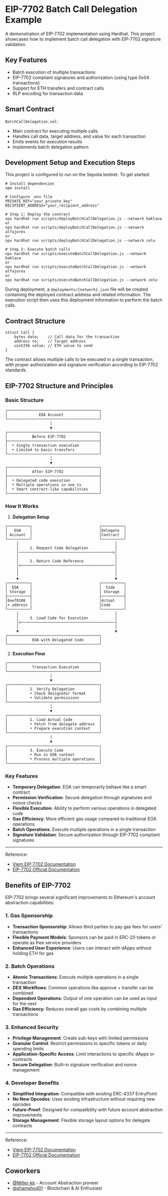 # EIP-7702 Batch Call Delegation Example

A demonstration of EIP-7702 implementation using Hardhat. This project showcases how to implement batch call delegation with EIP-7702 signature validation.

## Key Features

- Batch execution of multiple transactions
- EIP-7702 compliant signatures and authorization (using type 0x04 transactions)
- Support for ETH transfers and contract calls
- RLP encoding for transaction data

## Smart Contract

`BatchCallDelegation.sol`: 
- Main contract for executing multiple calls
- Handles call data, target address, and value for each transaction
- Emits events for execution results
- Implements batch delegation pattern

## Development Setup and Execution Steps

This project is configured to run on the Sepolia testnet. To get started:

```shell
# Install dependencies
npm install

# Configure .env file
PRIVATE_KEY="your_private_key"
RECIPIENT_ADDRESS="your_recipient_address"

# Step 1: Deploy the contract
npx hardhat run scripts/deployBatchCallDelegation.js --network baklava
or
npx hardhat run scripts/deployBatchCallDelegation.js --network alfajores
or
npx hardhat run scripts/deployBatchCallDelegation.js --network celo

# Step 2: Execute batch calls
npx hardhat run scripts/executeBatchCallDelegation.js --network baklava
or
npx hardhat run scripts/executeBatchCallDelegation.js --network alfajores
or
npx hardhat run scripts/executeBatchCallDelegation.js --network celo
```

During deployment, a `deployments/{network}.json` file will be created containing the deployed contract address and related information. The execution script then uses this deployment information to perform the batch calls.

## Contract Structure

```solidity
struct Call {
    bytes data;    // Call data for the transaction
    address to;    // Target address
    uint256 value; // ETH value to send
}
```

The contract allows multiple calls to be executed in a single transaction, with proper authorization and signature verification according to EIP-7702 standards.

## EIP-7702 Structure and Principles

### Basic Structure
```
┌─────────────────────────────────────────┐
│              EOA Account                │
└─────────────────────────────────────────┘
                    │
                    ▼
┌─────────────────────────────────────────┐
│           Before EIP-7702               │
├─────────────────────────────────────────┤
│  • Single transaction execution         │
│  • Limited to basic transfers           │
└─────────────────────────────────────────┘
                    │
                    ▼
┌─────────────────────────────────────────┐
│           After EIP-7702                │
├─────────────────────────────────────────┤
│  • Delegated code execution             │
│  • Multiple operations in one tx        │
│  • Smart contract-like capabilities     │
└─────────────────────────────────────────┘
```

### How It Works

1. **Delegation Setup**
```
┌──────────┐                              ┌──────────┐
│   EOA    │                              │Delegate  │
│ Account  │                              │Contract  │
└──────────┘                              └──────────┘
     │                                           │
     │     1. Request Code Delegation            │
     │──────────────────────────────────────────>│
     │                                           │
     │     2. Return Code Reference              │
     │<──────────────────────────────────────────│
     │                                           │
     │                                           │
     ▼                                           ▼
┌──────────┐                              ┌──────────┐
│  EOA     │                              │  Code    │
│ Storage  │                              │ Storage  │
├──────────┤                              ├──────────┤
│0xef0100  │                              │Actual    │
│+ address │                              │Code      │
└──────────┘                              └──────────┘
     │                                           │
     │     3. Load Code for Execution            │
     │<──────────────────────────────────────────│
     │                                           │
     ▼                                           ▼
┌─────────────────────────────────────────┐
│           EOA with Delegated Code       │
└─────────────────────────────────────────┘
```

2. **Execution Flow**
```
┌─────────────────────────────────────────┐
│           Transaction Execution         │
└─────────────────────────────────────────┘
                    │
                    ▼
┌─────────────────────────────────────────┐
│          1. Verify Delegation           │
│          • Check designator format      │
│          • Validate permissions         │
└─────────────────────────────────────────┘
                    │
                    ▼
┌─────────────────────────────────────────┐
│          2. Load Actual Code            │
│          • Fetch from delegate address  │
│          • Prepare execution context    │
└─────────────────────────────────────────┘
                    │
                    ▼
┌─────────────────────────────────────────┐
│          3. Execute Code                │
│          • Run in EOA context           │
│          • Process multiple operations  │
└─────────────────────────────────────────┘
```

### Key Features

- **Temporary Delegation**: EOA can temporarily behave like a smart contract
- **Permission Verification**: Secure delegation through signatures and nonce checks
- **Flexible Execution**: Ability to perform various operations in delegated code
- **Gas Efficiency**: More efficient gas usage compared to traditional EOA operations
- **Batch Operations**: Execute multiple operations in a single transaction
- **Signature Validation**: Secure authorization through EIP-7702 compliant signatures

---
Reference: 
- [Viem EIP-7702 Documentation](https://viem.sh/experimental/eip7702)
- [EIP-7702 Official Documentation](https://eips.ethereum.org/EIPS/eip-7702)

## Benefits of EIP-7702

EIP-7702 brings several significant improvements to Ethereum's account abstraction capabilities:

### 1. Gas Sponsorship
- **Transaction Sponsorship**: Allows third parties to pay gas fees for users' transactions
- **Flexible Payment Models**: Sponsors can be paid in ERC-20 tokens or operate as free service providers
- **Enhanced User Experience**: Users can interact with dApps without holding ETH for gas

### 2. Batch Operations
- **Atomic Transactions**: Execute multiple operations in a single transaction
- **DEX Workflows**: Common operations like approve + transfer can be combined
- **Dependent Operations**: Output of one operation can be used as input for the next
- **Gas Efficiency**: Reduces overall gas costs by combining multiple transactions

### 3. Enhanced Security
- **Privilege Management**: Create sub-keys with limited permissions
- **Granular Control**: Restrict permissions to specific tokens or daily spending limits
- **Application-Specific Access**: Limit interactions to specific dApps or contracts
- **Secure Delegation**: Built-in signature verification and nonce management

### 4. Developer Benefits
- **Simplified Integration**: Compatible with existing ERC-4337 EntryPoint
- **No New Opcodes**: Uses existing infrastructure without requiring new opcodes
- **Future-Proof**: Designed for compatibility with future account abstraction improvements
- **Storage Management**: Flexible storage layout options for delegate contracts

---
Reference: 
- [Viem EIP-7702 Documentation](https://viem.sh/experimental/eip7702)
- [EIP-7702 Official Documentation](https://eips.ethereum.org/EIPS/eip-7702)

## Coworkers

- [@Miller-kk](https://github.com/Miller-kk) - Account Abstraction pioneer
- [@shamshod01](https://github.com/shamshod01) - Blockchain & AI Enthusiast
